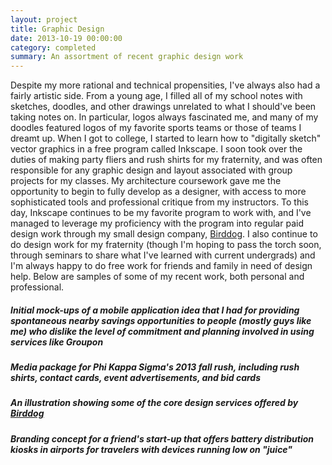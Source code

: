 ```yaml
---
layout: project
title: Graphic Design
date: 2013-10-19 00:00:00
category: completed
summary: An assortment of recent graphic design work
---
```


Despite my more rational and technical propensities, I've always also had a fairly artistic side. From a young age, I filled all of my school notes with sketches, doodles, and other drawings unrelated to what I should've been taking notes on. In particular, logos always fascinated me, and many of my doodles featured logos of my favorite sports teams or those of teams I dreamt up. When I got to college, I started to learn how to "digitally sketch" vector graphics in a free program called Inkscape. I soon took over the duties of making party fliers and rush shirts for my fraternity, and was often responsible for any graphic design and layout associated with group projects for my classes. My architecture coursework gave me the opportunity to begin to fully develop as a designer, with access to more sophisticated tools and professional critique from my instructors.
To this day, Inkscape continues to be my favorite program to work with, and I've managed to leverage my proficiency with the program into regular paid design work through my small design company, [Birddog](http://www.birddoginnovations.com). I also continue to do design work for my fraternity (though I'm hoping to pass the torch soon, through seminars to share what I've learned with current undergrads) and I'm always happy to do free work for friends and family in need of design help. Below are samples of some of my recent work, both personal and professional.

<div class="ruler">
</div>

<a href="/assets/graphicdesign/01.png">
    <div class="picwrapper" style="background-image:url('/assets/graphicdesign/01.png');">
    </div>
</a>

##### Initial mock-ups of a mobile application idea that I had for providing spontaneous nearby savings opportunities to people (mostly guys like me) who dislike the level of commitment and planning involved in using services like Groupon

<div class="ruler">
</div>

<a href="/assets/graphicdesign/05.jpg">
    <div class="picwrapper" style="background-image:url('/assets/graphicdesign/05.jpg');">
    </div>
</a>

##### Media package for Phi Kappa Sigma's 2013 fall rush, including rush shirts, contact cards, event advertisements, and bid cards

<div class="ruler">
</div>

<a href="/assets/graphicdesign/03.png">
    <div class="picwrapper" style="background-image:url('/assets/graphicdesign/03.png');">
    </div>
</a>

##### An illustration showing some of the core design services offered by [Birddog](http://www.birddoginnovations.com)

<div class="ruler">
</div>

<a href="/assets/graphicdesign/02.png">
    <div class="picwrapper" style="background-image:url('/assets/graphicdesign/02.png');">
    </div>
</a>

##### Branding concept for a friend's start-up that offers battery distribution kiosks in airports for travelers with devices running low on "juice"